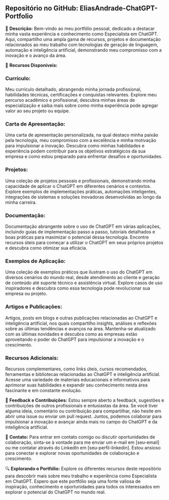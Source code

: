 ## Repositório no GitHub: EliasAndrade-ChatGPT-Portfolio

📝 **Descrição:**
Bem-vindo ao meu portfólio pessoal, dedicado a destacar minha vasta experiência e conhecimento como Especialista em ChatGPT. Aqui, compartilho uma ampla gama de recursos, projetos e documentação relacionados ao meu trabalho com tecnologias de geração de linguagem, automação e inteligência artificial, demonstrando meu compromisso com a inovação e o avanço da área.

🚀 **Recursos Disponíveis:**

### Currículo:
Meu currículo detalhado, abrangendo minha jornada profissional, habilidades técnicas, certificações e conquistas relevantes. Explore meu percurso acadêmico e profissional, descubra minhas áreas de especialização e saiba mais sobre como minha experiência pode agregar valor ao seu projeto ou equipe.

### Carta de Apresentação:
Uma carta de apresentação personalizada, na qual destaco minha paixão pela tecnologia, meu compromisso com a excelência e minha motivação para impulsionar a inovação. Descubra como minhas habilidades e experiência podem contribuir para os objetivos estratégicos da sua empresa e como estou preparado para enfrentar desafios e oportunidades.

### Projetos:
Uma coleção de projetos pessoais e profissionais, demonstrando minha capacidade de aplicar o ChatGPT em diferentes cenários e contextos. Explore exemplos de implementações práticas, automações inteligentes, integrações de sistemas e soluções inovadoras desenvolvidas ao longo da minha carreira.

### Documentação:
Documentação abrangente sobre o uso de ChatGPT em várias aplicações, incluindo guias de implementação passo a passo, tutoriais detalhados e boas práticas para maximizar o potencial dessa tecnologia. Encontre recursos úteis para começar a utilizar o ChatGPT em seus próprios projetos e descubra como otimizar sua eficácia.

### Exemplos de Aplicação:
Uma coleção de exemplos práticos que ilustram o uso do ChatGPT em diversos cenários do mundo real, desde atendimento ao cliente e geração de conteúdo até suporte técnico e assistência virtual. Explore casos de uso inspiradores e descubra como essa tecnologia pode revolucionar sua empresa ou projeto.

### Artigos e Publicações:
Artigos, posts em blogs e outras publicações relacionadas ao ChatGPT e inteligência artificial, nos quais compartilho insights, análises e reflexões sobre as últimas tendências e avanços na área. Mantenha-se atualizado com as últimas novidades e descubra como as empresas estão aproveitando o poder do ChatGPT para impulsionar a inovação e o crescimento.

### Recursos Adicionais:
Recursos complementares, como links úteis, cursos recomendados, ferramentas e bibliotecas relacionadas ao ChatGPT e inteligência artificial. Acesse uma variedade de materiais educacionais e informativos para aprimorar suas habilidades e expandir seu conhecimento nesta área fascinante e em constante evolução.

💬 **Feedback e Contribuições:**
Estou sempre aberto a feedback, sugestões e contribuições de outros profissionais e entusiastas da área. Se você tiver alguma ideia, comentário ou contribuição para compartilhar, não hesite em abrir uma issue ou enviar um pull request. Juntos, podemos colaborar para impulsionar a inovação e avançar ainda mais no campo do ChatGPT e da inteligência artificial.

📧 **Contato:**
Para entrar em contato comigo ou discutir oportunidades de colaboração, sinta-se à vontade para me enviar um e-mail em [seu-email] ou me contatar através do LinkedIn em [seu-perfil-linkedin]. Estou ansioso para conectar e explorar novas oportunidades de colaboração e crescimento.

🔍 **Explorando o Portfólio:**
Explore os diferentes recursos deste repositório para descobrir mais sobre meu trabalho e experiência como Especialista em ChatGPT. Espero que este portfólio seja uma fonte valiosa de inspiração, conhecimento e oportunidades para todos os interessados em explorar o potencial do ChatGPT no mundo real.
